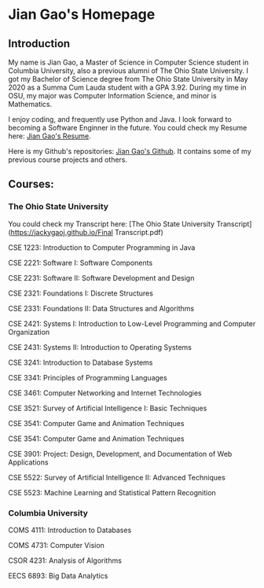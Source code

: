 # Jian Gao's Homepage

## Introduction
  My name is Jian Gao, a Master of Science in Computer Science student in Columbia University, also a previous alumni of The Ohio State University. I got my Bachelor of Science degree from The Ohio State University in May 2020 as a Summa Cum Lauda student with a GPA 3.92. During my time in OSU, my major was Computer Information Science, and minor is Mathematics.
  
  I enjoy coding, and frequently use Python and Java. I look forward to becoming a Software Enginner in the future. You could check my Resume here: [Jian Gao's Resume](https://jackygaoj.github.io/Resume.pdf). 
  
  Here is my Github's repositories: [Jian Gao's Github](https://github.com/JackyGaoJ?tab=repositories). It contains some of my previous course projects and others. 



## Courses:
### The Ohio State University
  
  You could check my Transcript here: [The Ohio State University Transcript](https://jackygaoj.github.io/Final Transcript.pdf)
  
  CSE 1223: Introduction to Computer Programming in Java
  
  CSE 2221: Software I: Software Components
  
  CSE 2231: Software II: Software Development and Design
  
  CSE 2321: Foundations I: Discrete Structures
  
  CSE 2331: Foundations II: Data Structures and Algorithms
  
  CSE 2421: Systems I: Introduction to Low-Level Programming and Computer Organization
  
  CSE 2431: Systems II: Introduction to Operating Systems
  
  CSE 3241: Introduction to Database Systems
  
  CSE 3341: Principles of Programming Languages
  
  CSE 3461: Computer Networking and Internet Technologies
  
  CSE 3521: Survey of Artificial Intelligence I: Basic Techniques
  
  CSE 3541: Computer Game and Animation Techniques
  
  CSE 3541: Computer Game and Animation Techniques
  
  CSE 3901: Project: Design, Development, and Documentation of Web Applications
  
  CSE 5522: Survey of Artificial Intelligence II: Advanced Techniques
  
  CSE 5523: Machine Learning and Statistical Pattern Recognition
### Columbia University

  COMS 4111: Introduction to Databases
  
  COMS 4731: Computer Vision
  
  CSOR 4231: Analysis of Algorithms
  
  EECS 6893: Big Data Analytics


